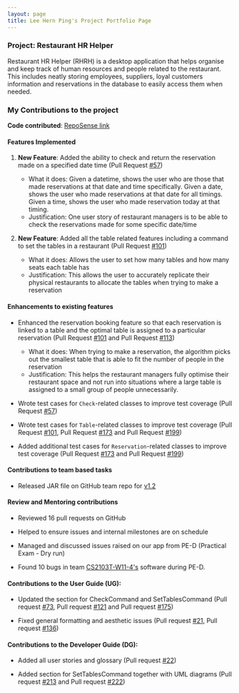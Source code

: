 ```yaml
---
layout: page
title: Lee Hern Ping's Project Portfolio Page
---
```


### Project: Restaurant HR Helper

Restaurant HR Helper (RHRH) is a desktop application that helps organise and keep track of human resources and people related to the restaurant.
This includes neatly storing employees, suppliers, loyal customers information and reservations in the database to easily access them when needed.

### My Contributions to the project

**Code contributed**: [RepoSense link](https://nus-cs2103-ay2122s1.github.io/tp-dashboard/?search=hernpiblo&sort=groupTitle&sortWithin=title&since=2021-09-17&timeframe=commit&mergegroup=&groupSelect=groupByRepos&breakdown=false&tabOpen=true&tabType=authorship&tabAuthor=hernpiblo&tabRepo=AY2122S1-CS2103T-T17-1%2Ftp%5Bmaster%5D&authorshipIsMergeGroup=false&authorshipFileTypes=docs~functional-code~test-code&authorshipIsBinaryFileTypeChecked=false)

#### Features Implemented

1. **New Feature**: Added the ability to check and return the reservation made on a specified date time (Pull Request [#57](https://github.com/AY2122S1-CS2103T-T17-1/tp/pull/57))
   * What it does: Given a datetime, shows the user who are those that made reservations at that date and time specifically. Given a date, shows the user who made reservations at that date for all timings. Given a time, shows the user who made reservation today at that timing.
   * Justification: One user story of restaurant managers is to be able to check the reservations made for some specific date/time

2. **New Feature**: Added all the table related features including a command to set the tables in a restaurant (Pull Request [#101](https://github.com/AY2122S1-CS2103T-T17-1/tp/pull/101))
    * What it does: Allows the user to set how many tables and how many seats each table has
    * Justification: This allows the user to accurately replicate their physical restaurants to allocate the tables when trying to make a reservation

#### Enhancements to existing features

* Enhanced the reservation booking feature so that each reservation is linked to a table and the optimal table is assigned to a particular reservation (Pull Request [#101](https://github.com/AY2122S1-CS2103T-T17-1/tp/pull/101) and Pull Request [#113](https://github.com/AY2122S1-CS2103T-T17-1/tp/pull/113))
  * What it does: When trying to make a reservation, the algorithm picks out the smallest table that is able to fit the number of people in the reservation
  * Justification: This helps the restaurant managers fully optimise their restaurant space and not run into situations where a large table is assigned to a small group of people unnecessarily.
  

* Wrote test cases for `Check`-related classes to improve test coverage (Pull Request [#57](https://github.com/AY2122S1-CS2103T-T17-1/tp/pull/57))

 
* Wrote test cases for `Table`-related classes to improve test coverage (Pull Request [#101](https://github.com/AY2122S1-CS2103T-T17-1/tp/pull/101), Pull Request [#173](https://github.com/AY2122S1-CS2103T-T17-1/tp/pull/173) and Pull Request [#199](https://github.com/AY2122S1-CS2103T-T17-1/tp/pull/199))


* Added additional test cases for `Reservation`-related classes to improve test coverage (Pull Request [#173](https://github.com/AY2122S1-CS2103T-T17-1/tp/pull/173) and Pull Request [#199](https://github.com/AY2122S1-CS2103T-T17-1/tp/pull/199))

#### Contributions to team based tasks

* Released JAR file on GitHub team repo for [v1.2](https://github.com/AY2122S1-CS2103T-T17-1/tp/releases/tag/v1.2)

#### Review and Mentoring contributions

* Reviewed 16 pull requests on GitHub

* Helped to ensure issues and internal milestones are on schedule

* Managed and discussed issues raised on our app from PE-D (Practical Exam - Dry run)

* Found 10 bugs in team [CS2103T-W11-4's](https://github.com/hernpiblo/ped/issues) software during PE-D.

#### Contributions to the User Guide (UG):

* Updated the section for CheckCommand and SetTablesCommand (Pull request [#73](https://github.com/AY2122S1-CS2103T-T17-1/tp/pull/73), Pull request [#121](https://github.com/AY2122S1-CS2103T-T17-1/tp/pull/121) and Pull request [#175](https://github.com/AY2122S1-CS2103T-T17-1/tp/pull/175))

* Fixed general formatting and aesthetic issues (Pull request [#21](https://github.com/AY2122S1-CS2103T-T17-1/tp/pull/21), Pull request [#136](https://github.com/AY2122S1-CS2103T-T17-1/tp/pull/136))


#### Contributions to the Developer Guide (DG):

* Added all user stories and glossary (Pull request [#22](https://github.com/AY2122S1-CS2103T-T17-1/tp/pull/22))

* Added section for SetTablesCommand together with UML diagrams (Pull request [#213](https://github.com/AY2122S1-CS2103T-T17-1/tp/pull/213) and Pull request [#222](https://github.com/AY2122S1-CS2103T-T17-1/tp/pull/222))
